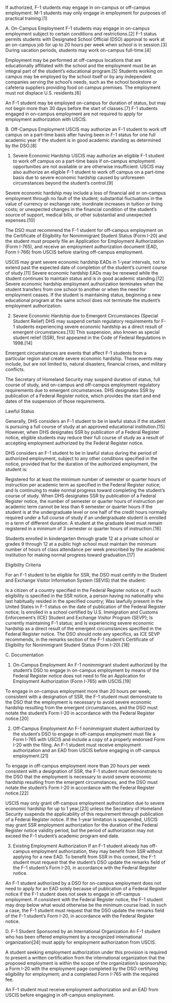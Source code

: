 If authorized, F-1 students may engage in on-campus or off-campus employment. M-1 students may only engage in employment for purposes of practical training.[1]

A. On-Campus Employment
F-1 students may engage in on-campus employment subject to certain conditions and restrictions.[2] F-1 status permits students with Designated School Official (DSO) approval to work at an on-campus job for up to 20 hours per week when school is in session.[3] During vacation periods, students may work on-campus full-time.[4]

Employment may be performed at off-campus locations that are educationally affiliated with the school and the employment must be an integral part of the student’s educational program.[5] Students working on campus may be employed by the school itself or by any independent companies serving the school’s needs, such as the school bookstore or cafeteria suppliers providing food on campus premises. The employment must not displace U.S. residents.[6]

An F-1 student may be employed on-campus for duration of status, but may not begin more than 30 days before the start of classes.[7] F-1 students engaged in on-campus employment are not required to apply for employment authorization with USCIS.

B. Off-Campus Employment
USCIS may authorize an F-1 student to work off campus on a part-time basis after having been in F-1 status for one full academic year if the student is in good academic standing as determined by the DSO.[8]

1. Severe Economic Hardship
USCIS may authorize an eligible F-1 student to work off campus on a part-time basis if on-campus employment opportunities are not available or are otherwise insufficient. USCIS may also authorize an eligible F-1 student to work off campus on a part-time basis due to severe economic hardship caused by unforeseen circumstances beyond the student’s control.[9]

Severe economic hardship may include a loss of financial aid or on-campus employment through no fault of the student; substantial fluctuations in the value of currency or exchange rate; inordinate increases in tuition or living costs; or unexpected changes in the financial condition of the student’s source of support, medical bills, or other substantial and unexpected expenses.[10]

The DSO must recommend the F-1 student for off-campus employment on the Certificate of Eligibility for Nonimmigrant Student Status (Form I-20) and the student must properly file an Application for Employment Authorization (Form I-765), and receive an employment authorization document (EAD, Form I-766) from USCIS before starting off-campus employment.

USCIS may grant severe economic hardship EADs in 1-year intervals, not to extend past the expected date of completion of the student’s current course of study.[11] Severe economic hardship EADs may be renewed while the student continues to maintain status and is in good academic standing.[12] Severe economic hardship employment authorization terminates when the student transfers from one school to another or when the need for employment ceases. If the student is maintaining status, beginning a new educational program at the same school does not terminate the student’s employment authorization.

2. Severe Economic Hardship due to Emergent Circumstances (Special Student Relief)
DHS may suspend certain regulatory requirements for F-1 students experiencing severe economic hardship as a direct result of emergent circumstances.[13] This suspension, also known as special student relief (SSR), first appeared in the Code of Federal Regulations in 1998.[14]

Emergent circumstances are events that affect F-1 students from a particular region and create severe economic hardship. These events may include, but are not limited to, natural disasters, financial crises, and military conflicts.

The Secretary of Homeland Security may suspend duration of status, full course of study, and on-campus and off-campus employment regulatory requirements due to emergent circumstances. DHS designates SSR by publication of a Federal Register notice, which provides the start and end dates of the suspension of those requirements.

Lawful Status

Generally, DHS considers an F-1 student to be in lawful status if the student is pursuing a full course of study at an approved educational institution.[15] However, when DHS designates SSR by publication of a Federal Register notice, eligible students may reduce their full course of study as a result of accepting employment authorized by the Federal Register notice.

DHS considers an F-1 student to be in lawful status during the period of authorized employment, subject to any other conditions specified in the notice, provided that for the duration of the authorized employment, the student is:

Registered for at least the minimum number of semester or quarter hours of instruction per academic term as specified in the Federal Register notice; and
Is continuing to make normal progress toward completing the student’s course of study.
When DHS designates SSR by publication of a Federal Register notice, the number of semester or quarter hours of instruction per academic term cannot be less than 6 semester or quarter hours if the student is at the undergraduate level or one half of the credit hours normally required under a full course of study if an undergraduate student is enrolled in a term of different duration. A student at the graduate level must remain registered in a minimum of 3 semester or quarter hours of instruction.[16]

Students enrolled in kindergarten through grade 12 at a private school or grades 9 through 12 at a public high school must maintain the minimum number of hours of class attendance per week prescribed by the academic institution for making normal progress toward graduation.[17]

Eligibility Criteria

For an F-1 student to be eligible for SSR, the DSO must certify in the Student and Exchange Visitor Information System (SEVIS) that the student:

Is a citizen of a country specified in the Federal Register notice or, if such eligibility is specified in the SSR notice, a person having no nationality who last habitually resided in the specified country;
Was lawfully present in the United States in F-1 status on the date of publication of the Federal Register notice;
Is enrolled in a school certified by U.S. Immigration and Customs Enforcement’s (ICE) Student and Exchange Visitor Program (SEVP);
Is currently maintaining F-1 status; and
Is experiencing severe economic hardship as a direct result of the emergent circumstances specified in the Federal Register notice.
The DSO should note any specifics, as ICE SEVP recommends, in the remarks section of the F-1 student’s Certificate of Eligibility for Nonimmigrant Student Status (Form I-20).[18]

C. Documentation
1. On-Campus Employment
An F-1 nonimmigrant student authorized by the student’s DSO to engage in on-campus employment by means of the Federal Register notice does not need to file an Application for Employment Authorization (Form I-765) with USCIS.[19]

To engage in on-campus employment more than 20 hours per week, consistent with a designation of SSR, the F-1 student must demonstrate to the DSO that the employment is necessary to avoid severe economic hardship resulting from the emergent circumstances, and the DSO must notate the student’s Form I-20 in accordance with the Federal Register notice.[20]

2. Off-Campus Employment
An F-1 nonimmigrant student authorized by the student’s DSO to engage in off-campus employment must file a Form I-765 with USCIS and include a copy of a properly endorsed Form I-20 with the filing. An F-1 student must receive employment authorization and an EAD from USCIS before engaging in off-campus employment.[21]

To engage in off-campus employment more than 20 hours per week consistent with a designation of SSR, the F-1 student must demonstrate to the DSO that the employment is necessary to avoid severe economic hardship resulting from the emergent circumstances, and the DSO must notate the student’s Form I-20 in accordance with the Federal Register notice.[22]

USCIS may only grant off-campus employment authorization due to severe economic hardship for up to 1 year,[23] unless the Secretary of Homeland Security suspends the applicability of this requirement through publication of a Federal Register notice. If the 1-year limitation is suspended, USCIS may grant SSR employment authorization for the duration of the Federal Register notice validity period, but the period of authorization may not exceed the F-1 student’s academic program end date.

3. Existing Employment Authorization
If an F-1 student already has off-campus employment authorization, they may benefit from SSR without applying for a new EAD. To benefit from SSR in this context, the F-1 student must request that the student’s DSO update the remarks field of the F-1 student’s Form I-20, in accordance with the Federal Register notice.

An F-1 student authorized by a DSO for on-campus employment does not need to apply for an EAD solely because of publication of a Federal Register notice if the F-1 student does not seek to engage in off-campus employment. If consistent with the Federal Register notice, the F-1 student may drop below what would otherwise be the minimum course load. In such a case, the F-1 student must request that the DSO update the remarks field of the F-1 student’s Form I-20, in accordance with the Federal Register notice.

D. F-1 Student Sponsored by an International Organization
An F-1 student who has been offered employment by a recognized international organization[24] must apply for employment authorization from USCIS.

A student seeking employment authorization under this provision is required to present a written certification from the international organization that the proposed employment is within the scope of the organization’s sponsorship; a Form I-20 with the employment page completed by the DSO certifying eligibility for employment; and a completed Form I-765 with the required fee.

An F-1 student must receive employment authorization and an EAD from USCIS before engaging in off-campus employment.